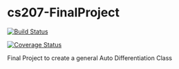 # cs207-FinalProject

[![Build Status](https://travis-ci.org/AutoDiffAll/cs207-FinalProject.svg?branch=master)](https://travis-ci.org/AutoDiffAll/cs207-FinalProject.svg?branch=master)

[![Coverage Status](https://coveralls.io/repos/github/AutoDiffAll/cs207-FinalProject/badge.svg?branch=master)](https://coveralls.io/github/AutoDiffAll/cs207-FinalProject?branch=master)


Final Project to create a general Auto Differentiation Class
